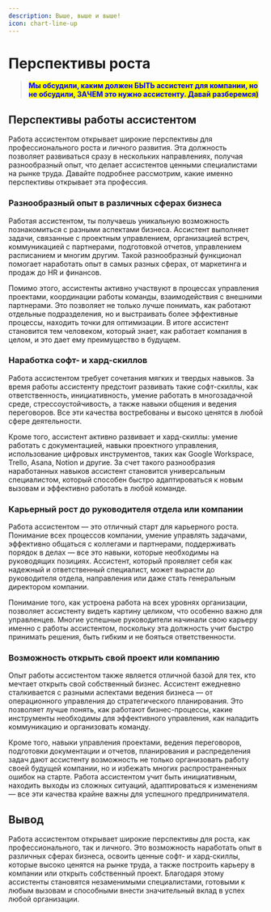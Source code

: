 ```yaml
---
description: Выше, выше и выше!
icon: chart-line-up
---
```


# Перспективы роста

> <mark style="color:blue;">**Мы обсудили, каким должен БЫТЬ ассистент для компании, но не обсудили, ЗАЧЕМ это нужно ассистенту. Давай разберемся)**</mark>

## **Перспективы работы ассистентом**

Работа ассистентом открывает широкие перспективы для профессионального роста и личного развития. Эта должность позволяет развиваться сразу в нескольких направлениях, получая разнообразный опыт, что делает ассистентов ценными специалистами на рынке труда. Давайте подробнее рассмотрим, какие именно перспективы открывает эта профессия.

### **Разнообразный опыт в различных сферах бизнеса**

Работая ассистентом, ты получаешь уникальную возможность познакомиться с разными аспектами бизнеса. Ассистент выполняет задачи, связанные с проектным управлением, организацией встреч, коммуникацией с партнерами, подготовкой отчетов, управлением расписанием и многим другим. Такой разнообразный функционал помогает наработать опыт в самых разных сферах, от маркетинга и продаж до HR и финансов.

Помимо этого, ассистенты активно участвуют в процессах управления проектами, координации работы команды, взаимодействия с внешними партнерами. Это позволяет не только лучше понимать, как работают отдельные подразделения, но и выстраивать более эффективные процессы, находить точки для оптимизации. В итоге ассистент становится тем человеком, который знает, как работает компания в целом, и это дает ему преимущество в будущем.

### **Наработка софт- и хард-скиллов**

Работа ассистентом требует сочетания мягких и твердых навыков. За время работы ассистенту предстоит развивать такие софт-скиллы, как ответственность, инициативность, умение работать в многозадачной среде, стрессоустойчивость, а также навыки общения и ведения переговоров. Все эти качества востребованы и высоко ценятся в любой сфере деятельности.

Кроме того, ассистент активно развивает и хард-скиллы: умение работать с документацией, навыки проектного управления, использование цифровых инструментов, таких как Google Workspace, Trello, Asana, Notion и другие. За счет такого разнообразия наработанных навыков ассистент становится универсальным специалистом, который способен быстро адаптироваться к новым вызовам и эффективно работать в любой команде.

### **Карьерный рост до руководителя отдела или компании**

Работа ассистентом — это отличный старт для карьерного роста. Понимание всех процессов компании, умение управлять задачами, эффективно общаться с коллегами и партнерами, поддерживать порядок в делах — все это навыки, которые необходимы на руководящих позициях. Ассистент, который проявляет себя как надежный и ответственный специалист, может вырасти до руководителя отдела, направления или даже стать генеральным директором компании.

Понимание того, как устроена работа на всех уровнях организации, позволяет ассистенту видеть картину целиком, что особенно важно для управленцев. Многие успешные руководители начинали свою карьеру именно с работы ассистентом, поскольку эта должность учит быстро принимать решения, быть гибким и не бояться ответственности.

### **Возможность открыть свой проект или компанию**

Опыт работы ассистентом также является отличной базой для тех, кто мечтает открыть свой собственный бизнес. Ассистент ежедневно сталкивается с разными аспектами ведения бизнеса — от операционного управления до стратегического планирования. Это позволяет лучше понять, как работают бизнес-процессы, какие инструменты необходимы для эффективного управления, как наладить коммуникацию и организовать команду.

Кроме того, навыки управления проектами, ведения переговоров, подготовки документации и отчетов, планирования и распределения задач дают ассистенту возможность не только организовать работу своей будущей компании, но и избежать многих распространенных ошибок на старте. Работа ассистентом учит быть инициативным, находить выходы из сложных ситуаций, адаптироваться к изменениям — все эти качества крайне важны для успешного предпринимателя.

## **Вывод**

Работа ассистентом открывает широкие перспективы для роста, как профессионального, так и личного. Это возможность наработать опыт в различных сферах бизнеса, освоить ценные софт- и хард-скиллы, которые высоко ценятся на рынке труда, а также построить карьеру в компании или открыть собственный проект. Благодаря этому ассистенты становятся незаменимыми специалистами, готовыми к любым вызовам и способными внести значительный вклад в успех любой организации.
